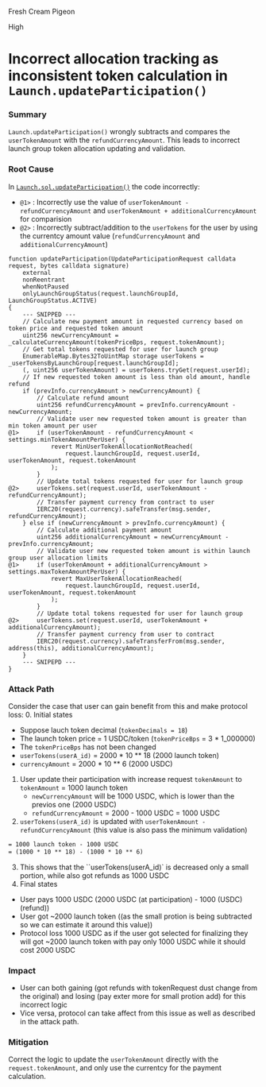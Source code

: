 Fresh Cream Pigeon

High

# Incorrect allocation tracking as inconsistent token calculation in `Launch.updateParticipation()`

### Summary
`Launch.updateParticipation()` wrongly subtracts and compares the `userTokenAmount` with the `refundCurrencyAmount`. 
This leads to incorrect launch group token allocation updating and validation.

### Root Cause
In [`Launch.sol.updateParticipation()`](https://github.com/sherlock-audit/2025-02-rova/blob/main/rova-contracts/src/Launch.sol#L312) the code incorrectly:
* `@1>` : Incorrectly use the value of `userTokenAmount - refundCurrencyAmount` and `userTokenAmount + additionalCurrencyAmount` for comparision
* `@2>` : Incorrectly subtract/addition to the `userTokens` for the user by using the currentcy amount value (`refundCurrencyAmount` and `additionalCurrencyAmount`)

```solidity
function updateParticipation(UpdateParticipationRequest calldata request, bytes calldata signature)
    external
    nonReentrant
    whenNotPaused
    onlyLaunchGroupStatus(request.launchGroupId, LaunchGroupStatus.ACTIVE)
{
    --- SNIPPED ---
    // Calculate new payment amount in requested currency based on token price and requested token amount
    uint256 newCurrencyAmount = _calculateCurrencyAmount(tokenPriceBps, request.tokenAmount);
    // Get total tokens requested for user for launch group
    EnumerableMap.Bytes32ToUintMap storage userTokens = _userTokensByLaunchGroup[request.launchGroupId];
    (, uint256 userTokenAmount) = userTokens.tryGet(request.userId);
    // If new requested token amount is less than old amount, handle refund
    if (prevInfo.currencyAmount > newCurrencyAmount) {
        // Calculate refund amount
        uint256 refundCurrencyAmount = prevInfo.currencyAmount - newCurrencyAmount;
        // Validate user new requested token amount is greater than min token amount per user
@1>     if (userTokenAmount - refundCurrencyAmount < settings.minTokenAmountPerUser) {
            revert MinUserTokenAllocationNotReached(
                request.launchGroupId, request.userId, userTokenAmount, request.tokenAmount
            );
        }
        // Update total tokens requested for user for launch group
@2>     userTokens.set(request.userId, userTokenAmount - refundCurrencyAmount);
        // Transfer payment currency from contract to user
        IERC20(request.currency).safeTransfer(msg.sender, refundCurrencyAmount);
    } else if (newCurrencyAmount > prevInfo.currencyAmount) {
        // Calculate additional payment amount
        uint256 additionalCurrencyAmount = newCurrencyAmount - prevInfo.currencyAmount;
        // Validate user new requested token amount is within launch group user allocation limits
@1>     if (userTokenAmount + additionalCurrencyAmount > settings.maxTokenAmountPerUser) {
            revert MaxUserTokenAllocationReached(
                request.launchGroupId, request.userId, userTokenAmount, request.tokenAmount
            );
        }
        // Update total tokens requested for user for launch group
@2>     userTokens.set(request.userId, userTokenAmount + additionalCurrencyAmount);
        // Transfer payment currency from user to contract
        IERC20(request.currency).safeTransferFrom(msg.sender, address(this), additionalCurrencyAmount);
    }
    --- SNIPEPD ---
}
```

### Attack Path
Consider the case that user can gain benefit from this and make protocol loss:
0. Initial states
* Suppose lauch token decimal (`tokenDecimals = 18`)
* The launch token price = 1 USDC/token (`tokenPriceBps` = 3 * 1_000000)
* The `tokenPriceBps` has not been changed
* `userTokens(userA_id)` = 2000 * 10 ** 18 (2000 launch token)
* `currencyAmount` = 2000 * 10 ** 6 (2000 USDC)

1. User update their participation with increase request `tokenAmount` to `tokenAmount` = 1000 launch token
    * `newCurrencyAmount` will be 1000 USDC, which is lower than the previos one (2000 USDC)
    * `refundCurrencyAmount` = 2000 - 1000 USDC = 1000 USDC
2. `userTokens(userA_id)` is updated with `userTokenAmount - refundCurrencyAmount` (this value is also pass the minimum validation)
```md
= 1000 launch token - 1000 USDC 
= (1000 * 10 ** 18) - (1000 * 10 ** 6)
```
3. This shows that the ``userTokens(userA_id)` is decreased only a small portion, while also got refunds as 1000 USDC
4. Final states
* User pays 1000 USDC (2000 USDC (at participation) - 1000 (USDC) (refund)) 
* User got ~2000 launch token ((as the small protion is being subtracted so we can estimate it around this value))
* Protocol loss 1000 USDC as if the user got selected for finalizing they will got ~2000 launch token with pay only 1000 USDC while it should cost 2000 USDC

### Impact
* User can both gaining (got refunds with tokenRequest dust change from the original) and losing (pay exter more for small protion add) for this incorrect logic
* Vice versa, protocol can take affect from this issue as well as described in the attack path.

### Mitigation

Correct the logic to update the `userTokenAmount` directly with the `request.tokenAmount`, and only use the currentcy for the payment calculation.